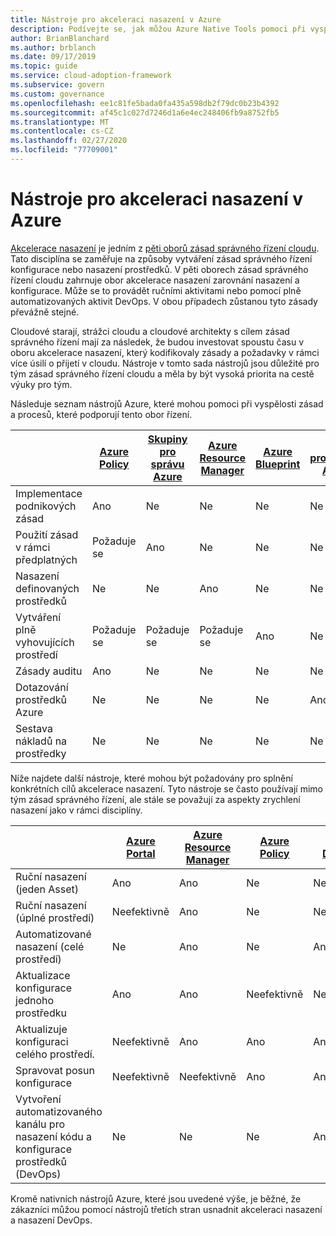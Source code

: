 ```yaml
---
title: Nástroje pro akceleraci nasazení v Azure
description: Podívejte se, jak můžou Azure Native Tools pomoci při vyspělých zásadách a procesech, které podporují pravidla správy akcelerace nasazení.
author: BrianBlanchard
ms.author: brblanch
ms.date: 09/17/2019
ms.topic: guide
ms.service: cloud-adoption-framework
ms.subservice: govern
ms.custom: governance
ms.openlocfilehash: ee1c81fe5bada0fa435a598db2f79dc0b23b4392
ms.sourcegitcommit: af45c1c027d7246d1a6e4ec248406fb9a8752fb5
ms.translationtype: MT
ms.contentlocale: cs-CZ
ms.lasthandoff: 02/27/2020
ms.locfileid: "77709001"
---
```

# <a name="deployment-acceleration-tools-in-azure"></a>Nástroje pro akceleraci nasazení v Azure

[Akcelerace nasazení](./index.md) je jedním z [pěti oborů zásad správného řízení cloudu](../governance-disciplines.md). Tato disciplína se zaměřuje na způsoby vytváření zásad správného řízení konfigurace nebo nasazení prostředků. V pěti oborech zásad správného řízení cloudu zahrnuje obor akcelerace nasazení zarovnání nasazení a konfigurace. Může se to provádět ručními aktivitami nebo pomocí plně automatizovaných aktivit DevOps. V obou případech zůstanou tyto zásady převážně stejné.

Cloudové starají, strážci cloudu a cloudové architekty s cílem zásad správného řízení mají za následek, že budou investovat spoustu času v oboru akcelerace nasazení, který kodifikovaly zásady a požadavky v rámci více úsilí o přijetí v cloudu. Nástroje v tomto sada nástrojů jsou důležité pro tým zásad správného řízení cloudu a měla by být vysoká priorita na cestě výuky pro tým.

Následuje seznam nástrojů Azure, které mohou pomoci při vyspělosti zásad a procesů, které podporují tento obor řízení.

|  | [Azure Policy](https://docs.microsoft.com/azure/governance/policy/overview) | [Skupiny pro správu Azure](https://docs.microsoft.com/azure/governance/management-groups) | [Azure Resource Manager](https://docs.microsoft.com/azure/azure-resource-manager/resource-group-overview) | [Azure Blueprint](https://docs.microsoft.com/azure/governance/blueprints/overview) | [Graf prostředků Azure](https://docs.microsoft.com/azure/governance/resource-graph/overview) | [Azure Cost Management](https://docs.microsoft.com/azure/cost-management) |
|---------|---------|---------|---------|---------|---------|---------|
|Implementace podnikových zásad     |Ano |Ne  |Ne  |Ne | Ne |Ne |
|Použití zásad v rámci předplatných     |Požaduje se |Ano  |Ne  |Ne | Ne |Ne |
|Nasazení definovaných prostředků     |Ne |Ne  |Ano  |Ne | Ne |Ne |
|Vytváření plně vyhovujících prostředí      |Požaduje se |Požaduje se  |Požaduje se  |Ano | Ne |Ne |
|Zásady auditu      |Ano |Ne  |Ne  |Ne | Ne |Ne |
|Dotazování prostředků Azure      |Ne |Ne  |Ne  |Ne |Ano |Ne |
|Sestava nákladů na prostředky      |Ne |Ne  |Ne  |Ne |Ne |Ano |

Níže najdete další nástroje, které mohou být požadovány pro splnění konkrétních cílů akcelerace nasazení. Tyto nástroje se často používají mimo tým zásad správného řízení, ale stále se považují za aspekty zrychlení nasazení jako v rámci disciplíny.

|  | [Azure Portal](https://azure.microsoft.com/features/azure-portal)  | [Azure Resource Manager](https://docs.microsoft.com/azure/azure-resource-manager/resource-group-overview)  | [Azure Policy](https://docs.microsoft.com/azure/governance/policy/overview) | [Azure DevOps](https://docs.microsoft.com/azure/devops/index) | [Azure Backup](https://docs.microsoft.com/azure/backup/backup-introduction-to-azure-backup) | [Azure Site Recovery](https://docs.microsoft.com/azure/site-recovery/site-recovery-overview) |
|---------|---------|---------|---------|---------|---------|---------|
|Ruční nasazení (jeden Asset)     | Ano | Ano  | Ne  | Neefektivně | Ne | Ano |
|Ruční nasazení (úplné prostředí)     | Neefektivně | Ano | Ne  | Neefektivně | Ne | Ano |
|Automatizované nasazení (celé prostředí)     | Ne  | Ano  | Ne  | Ano  | Ne | Ano |
|Aktualizace konfigurace jednoho prostředku     | Ano | Ano | Neefektivně | Neefektivně | Ne | Ano – při replikaci |
|Aktualizuje konfiguraci celého prostředí.     | Neefektivně | Ano | Ano | Ano  | Ne | Ano – při replikaci |
|Spravovat posun konfigurace     | Neefektivně | Neefektivně | Ano  | Ano  | Ne | Ano – při replikaci |
|Vytvoření automatizovaného kanálu pro nasazení kódu a konfigurace prostředků (DevOps)     | Ne | Ne | Ne | Ano | Ne | Ne |

Kromě nativních nástrojů Azure, které jsou uvedené výše, je běžné, že zákazníci můžou pomocí nástrojů třetích stran usnadnit akceleraci nasazení a nasazení DevOps.
